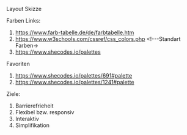 Layout Skizze

Farben Links:
1. https://www.farb-tabelle.de/de/farbtabelle.htm <!--Große Farbpalletten-->
2. https://www.w3schools.com/cssref/css_colors.php <!---Standart Farben->
3. https://www.shecodes.io/palettes <!--Simplere Farbpalletten-->

Favoriten
1. https://www.shecodes.io/palettes/691#palette <!--Natural Besch--> 
2. https://www.shecodes.io/palettes/1241#palette <!--Natural light Green-->

Ziele:
1. Barrierefrieheit <!--Types, Alt, Parts-->
2. Flexibel bzw. responsiv <!--Flexbox-->
3. Interaktiv <!--JavaScript-->
4. Simplifikation <!--max. 4 Farben, Simpler Aufbau und Styling, Kommentare-->